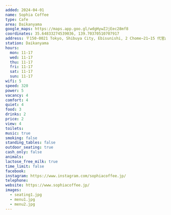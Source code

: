 ```yaml
---
added: 2024-04-01
name: Sophia Coffee
type: Cafe
area: Daikanyama
google_maps: https://maps.app.goo.gl/wdgHywZJjEec28mf8
coordinates: 35.64833274539036, 139.70370510707917
address: 〒150-0021 Tokyo, Shibuya City, Ebisunishi, 2 Chome−21−15 代官山ポケットパーク 102号
station: Daikanyama
hours:
  mon: 11-17
  wed: 11-17
  thu: 11-17
  fri: 11-17
  sat: 11-17
  sun: 11-17
wifi: 5
speed: 320
power: 5
vacancy: 4
comfort: 4
quiet: 4
food: 3
drinks: 2
price: 2
view: 4
toilets: 
music: true
smoking: false
standing_tables: false
outdoor_seating: true
cash_only: false
animals: 
lactose_free_milk: true
time_limit: false
facebook: 
instagram: https://www.instagram.com/sophiacoffee.jp/
telephone: 
website: https://www.sophiacoffee.jp/
images:
  - seating1.jpg
  - menu1.jpg
  - menu2.jpg
---
```

